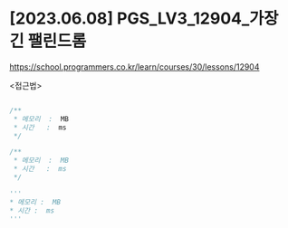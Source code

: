 #   [2023.06.08] PGS_LV3_12904_가장 긴 팰린드롬
https://school.programmers.co.kr/learn/courses/30/lessons/12904

<접근법>

```
```




```java
/**
 * 메모리  :  MB
 * 시간   :  ms
 */
```



```js
/**
 * 메모리  :  MB
 * 시간   :  ms
 */
```




```python
'''
* 메모리 :  MB
* 시간 :  ms
'''
```
